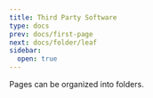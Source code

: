 ```yaml
---
title: Third Party Software
type: docs
prev: docs/first-page
next: docs/folder/leaf
sidebar:
  open: true
---
```


Pages can be organized into folders.
